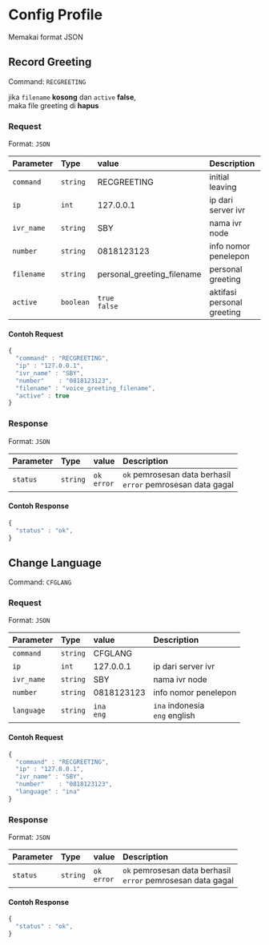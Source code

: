 # Config Profile
Memakai format JSON

## Record Greeting
Command: `RECGREETING`

jika `filename` <strong>kosong</strong> dan `active` <strong>false</strong>, <br>
maka file greeting di <strong>hapus</strong> 

### Request
Format: `JSON`

| Parameter | Type| value | Description |
| :--- | :--- | :--- | :--- |
| `command` | `string` |RECGREETING| initial leaving |
| `ip` | `int` |127.0.0.1| ip dari server ivr|
| `ivr_name` | `string` |SBY| nama ivr node |
| `number` | `string`| 0818123123 | info nomor penelepon |
| `filename` | `string`| personal_greeting_filename | personal greeting |
| `active` | `boolean`| `true`<br>`false`| aktifasi personal greeting |

#### Contoh Request
```javascript
{
  "command" : "RECGREETING",
  "ip" : "127.0.0.1",
  "ivr_name" : "SBY",
  "number"    : "0818123123",
  "filename" : "voice_greeting_filename",
  "active" : true
}
```

### Response
Format: `JSON`

| Parameter | Type| value | Description |
| :--- | :--- | :--- | :--- |
| `status` | `string` | `ok` <br> `error`| `ok` pemrosesan data berhasil<br> `error` pemrosesan data gagal |


#### Contoh Response
```javascript
{
  "status" : "ok",
}
```


## Change Language
Command: `CFGLANG`


### Request
Format: `JSON`

| Parameter | Type| value | Description |
| :--- | :--- | :--- | :--- |
| `command` | `string` |CFGLANG||
| `ip` | `int` |127.0.0.1| ip dari server ivr|
| `ivr_name` | `string` |SBY| nama ivr node |
| `number` | `string`| 0818123123 | info nomor penelepon |
| `language` | `string`| `ina`<br>`eng`| `ina` indonesia<br>`eng` english |

#### Contoh Request
```javascript
{
  "command" : "RECGREETING",
  "ip" : "127.0.0.1",
  "ivr_name" : "SBY",
  "number"    : "0818123123",
  "language" : "ina"
}
```

### Response
Format: `JSON`

| Parameter | Type| value | Description |
| :--- | :--- | :--- | :--- |
| `status` | `string` | `ok` <br> `error`| `ok` pemrosesan data berhasil<br> `error` pemrosesan data gagal |


#### Contoh Response
```javascript
{
  "status" : "ok",
}
```


